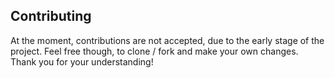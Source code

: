 ## Contributing

At the moment, contributions are not accepted, due to the early stage of the project.
Feel free though, to clone / fork and make your own changes.
Thank you for your understanding!
